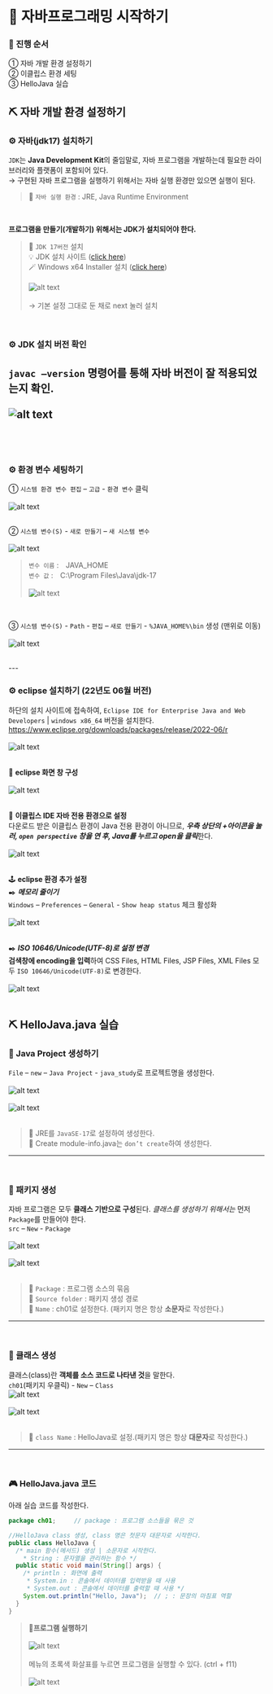 # 🚀 자바프로그래밍 시작하기
### 📃 진행 순서
①  자바 개발 환경 설정하기    <br>
②  이클립스 환경 세팅   <br>
③  HelloJava 실습   <br>

## ⛏️ 자바 개발 환경 설정하기 
### ⚙️ 자바(jdk17) 설치하기
`JDK`는 **Java Development Kit**의 줄임말로, 자바 프로그램을 개발하는데 필요한 라이브러리와 플랫폼이 포함되어 있다.   <br>
→  구현된 자바 프로그램을 실행하기 위해서는 자바 실행 환경만 있으면 실행이  된다. 
> 🔩 `자바 실행 환경` : JRE, Java Runtime Environment
<br>

**프로그램을 만들기(개발하기) 위해서는 JDK가 설치되어야 한다.**
> 🔩 `JDK 17버전` 설치 <br>
> 💡 JDK 설치 사이트 ([click here](https://www.oracle.com/java/technologies/javase/jdk17-archive-downloads.html))<br>
> 🪄 Windows x64 Installer 설치 ([click here](https://download.oracle.com/java/17/archive/jdk-17.0.12_windows-x64_bin.exe))   <br><br>
> ![alt text](./img/img1.png)   <br><br>
> →  기본 설정 그대로 둔 채로 next 눌러 설치  <br>
<br>

### ⚙️ JDK 설치 버전 확인  <br>
`javac –version` 명령어를 통해 자바 버전이 잘 적용되었는지 확인. <br><br>
![alt text](./img/img2.png)   <br>
<br>
---
<br>

### ⚙️ 환경 변수 세팅하기 
① `시스템 환경 변수 편집` – `고급` - `환경 변수` 클릭   <br><br>
![alt text](./img/img3.png)   <br>
<br>

②  `시스템 변수(S)` - `새로 만들기` – `새 시스템 변수`   <br><br>
![alt text](./img/img4.png)   <br>

> `변수 이름` :　JAVA_HOME <br>
> `변수 값` :　C:\Program Files\Java\jdk-17 <br><br>
> ![alt text](./img/img5.png)   <br>
<br>

③ `시스템 변수(S)` - `Path` - `편집` – `새로 만들기` - `%JAVA_HOME%\bin` 생성 (맨위로 이동)<br><br>
![alt text](./img/img6.png)   <br>

<br>
---
<br>

### ⚙️ eclipse 설치하기 (22년도 06월 버전)
하단의 설치 사이트에 접속하여, `Eclipse IDE for Enterprise Java and Web Developers` | `windows x86_64` 버전을 설치한다.  <br>
https://www.eclipse.org/downloads/packages/release/2022-06/r   <br><br>
![alt text](./img/img7.png)   <br>
<br>

🔩 **eclipse 화면 창 구성**  <br><br>
![alt text](./img/img8.png)   <br>
<br>

🔩 **이클립스 IDE 자바 전용 환경으로 설정**  <br>
다운로드 받은 이클립스 환경이 Java 전용 환경이 아니므로, ***우측 상단의 +아이콘을 눌러, `open perspective` 창을 연 후, Java를 누르고 open을 클릭***한다.  <br><br>
![alt text](./img/img9.png)   <br>
<br>

🕹️ **eclipse 환경 추가 설정**  <br>
✒️ ***메모리 줄이기***  <br>
`Windows` – `Preferences` – `General`  - `Show heap status`  체크 활성화 <br><br>
![alt text](./img/img10.png)   <br>
<br>

✒️ ***ISO 10646/Unicode(UTF-8)로 설정 변경***  <br>
**검색창에 encoding을 입력**하여 CSS Files, HTML Files, JSP Files, XML Files 모두 `ISO 10646/Unicode(UTF-8)`로 변경한다. <br><br>
![alt text](./img/img11.png)   <br>
<br>

## ⛏️ HelloJava.java 실습 
### 🎲 Java Project 생성하기
`File` – `new` – `Java Project` - `java_study`로 프로젝트명을 생성한다. <br><br>
![alt text](./img/img12.png)   <br><br>
![alt text](./img/img13.png)   <br><br>
> 🎯 JRE를 `JavaSE-17`로 설정하여 생성한다.    <br>
> 🎯 Create module-info.java는 `don’t create`하여 생성한다.    <br>
---
<br>

### 🎲 패키지 생성 
자바 프로그램은 모두 **클래스 기반으로 구성**된다. *클래스를 생성하기 위해서는* 먼저 `Package`를 만들어야 한다. <br>
`src` – `New` - `Package`  <br><br>
![alt text](./img/img14.png)   <br><br>
![alt text](./img/img15.png)   <br><br>
> 🎱 `Package` : 프로그램 소스의 묶음 <br>
> 🎯 `Source folder` : 패키지 생성 경로 <br>
> 🎯 `Name`  : ch01로 설정한다. (패키지 명은 항상 **소문자**로 작성한다.) <br>
---
<br>

### 🎲 클래스 생성 
클래스(class)란 **객체를 소스 코드로 나타낸 것**을 말한다. <br>
`ch01`(패키지 우클릭) - `New` – `Class` <br>
![alt text](./img/img16.png)   <br><br>
![alt text](./img/img17.png)   <br><br>
> 🎯 `class Name` : HelloJava로 설정.(패키지 명은 항상 **대문자**로 작성한다.) <br>
---
<br>

### 🎮 HelloJava.java 코드 
아래 실습 코드를 작성한다. 
```java
package ch01;     // package : 프로그램 소스들을 묶은 것

//HelloJava class 생성, class 명은 첫문자 대문자로 시작한다. 
public class HelloJava {
  /* main 함수(메서드) 생성 | 소문자로 시작한다.
	* String : 문자열을 관리하는 함수 */
  public static void main(String[] args) { 
    /* println : 화면에 출력
     * System.in : 콘솔에서 데이터를 입력받을 때 사용 
     * System.out : 콘솔에서 데이터를 출력할 때 사용 */
    System.out.println("Hello, Java");  // ; : 문장의 마침표 역할 
  }
}
```
> 🎯**프로그램 실행하기**<br><br>
> ![alt text](./img/img18.png)   <br><br>
> 메뉴의 초록색 화살표를 누르면 프로그램을 실행할 수 있다. (ctrl + f11) <br><br>
> ![alt text](./img/img19.png)   <br>